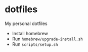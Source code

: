 # dotfiles
My personal dotfiles

- Install homebrew
- Run `homebrew/upgrade-install.sh`
- Run `scripts/setup.sh`
